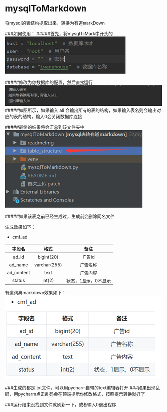 # mysqlToMarkdown
将mysql的表结构提取出来，转换为有道markDown

###如何使用：
#####首先，将mysqlToMark中开头的
![Image text](readmeImg\QQ截图20191206105944.png)

#####修改为你数据库的配置，然后直接运行
![Image text](readmeImg\QQ截图20191206110320.png)
#####如图所示，如果输入 all 会输出所有的表的结构，如果输入表名则会输出对应的表的结构，输入0会关闭数据库连接

#####最终的结果将会汇总到该文件夹中
![Image text](readmeImg\QQ截图20191206110624.png)

#####如果该表之前已经生成过，生成前会删除同名文件

生成效果如下：

- cmf_ad

|字段名|  格式 | 备注 |
| :------------: | :------------: | :------------: |
|ad_id|bigint(20)|广告id|
|ad_name|varchar(255)|广告名称|
|ad_content|text|广告内容|
|status|int(2)|状态，1显示，0不显示|

有道词典markdown效果如下：
![Image text](readmeImg\QQ截图20191206111154.png)

###生成的都是.txt文件，可以用pycharm自带的text编辑器打开
###如果出现乱码，用pycharm点击乱码会在顶端提示你修改格式，按照提示转换就好了

###运行结束没找到文件就刷新一下，或者输入0退出程序